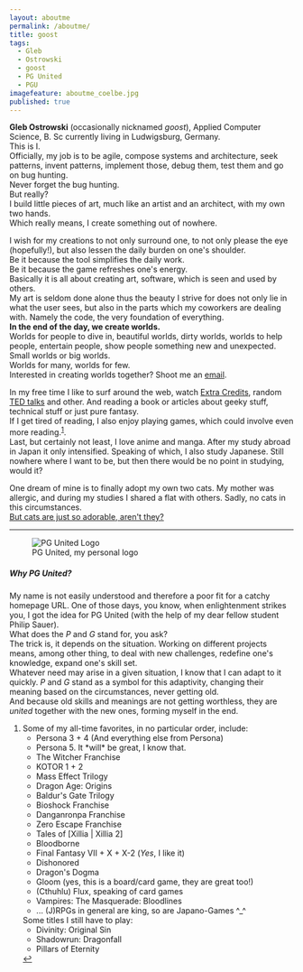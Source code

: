 ```yaml
---
layout: aboutme
permalink: /aboutme/
title: goost
tags: 
  - Gleb
  - Ostrowski
  - goost
  - PG United
  - PGU
imagefeature: aboutme_coelbe.jpg
published: true
---
```


**Gleb Ostrowski** (occasionally nicknamed *goost*), Applied Computer Science, B. Sc currently living in Ludwigsburg, Germany.  
This is I.  
Officially, my job is to be agile, compose systems and architecture, seek patterns, invent patterns, implement those, debug them, test them and go on bug hunting.  
Never forget the bug hunting.  
But really?  
I build little pieces of art, much like an artist and an architect, with my own two hands.  
Which really means, I create something out of nowhere.  

I wish for my creations to not only surround one, to not only please the eye (hopefully!), but also lessen the daily burden on one's shoulder.  
Be it because the tool simplifies the daily work.  
Be it because the game refreshes one's energy.  
Basically it is all about creating art, software, which is seen and used by others.  
My art is seldom done alone thus the beauty I strive for does not only lie in what the user sees,
but also in the parts which my coworkers are dealing with. Namely the code, the very foundation of everything.  
**In the end of the day, we create worlds.**  
Worlds for people to dive in, beautiful worlds, dirty worlds, worlds to help people, entertain people, show people something new and unexpected.
Small worlds or big worlds.  
Worlds for many, worlds for few.  
Interested in creating worlds together?
Shoot me an [email](mailto:goost@pgunited.com).  
<!--- Need more facts? See here my [resume]({{ site.url }}/resume.pdf). --->

In my free time I like to surf around the web, watch [Extra Credits](https://www.youtube.com/channel/UCCODtTcd5M1JavPCOr_Uydg), random [TED talks](https://www.ted.com) and other.
And reading a book or articles about geeky stuff, technical stuff or just pure fantasy.  
If I get tired of reading, I also enjoy playing games, which could involve even more reading.<sup id="fnref:1"><a href="#fn:1" class="footnote">1</a></sup>.  
Last, but certainly not least, I love anime and manga. 
After my study abroad in Japan it only intensified.
Speaking of which, I also study Japanese.
Still nowhere where I want to be, but then there would be no point in studying, would it?

One dream of mine is to finally adopt my own two cats. 
My mother was allergic, and during my studies I shared a flat with others. Sadly, no cats in this circumstances.  
[But cats are just so adorable, aren't they?](http://www.google.com/images?q=cats)

----------
<figure>
  <img src="{{ site.url }}/images/elements/logo.png" alt="PG United Logo" />
  <figcaption>PG United, my personal logo </figcaption>
</figure>

##### Why PG United? 

My name is not easily understood and therefore a poor fit
for a catchy homepage URL. One of those days, you know, when enlightenment strikes you, I got the idea for PG United (with the help of my dear fellow student Philip Sauer).  
What does the *P* and *G* stand for, you ask?  
The trick is, it depends on the situation.
Working on different projects means, among other thing, to deal with new challenges, redefine one's knowledge, expand one's skill set.  
Whatever need may arise in a given situation, I know that I can adapt to it quickly. *P* and *G* stand as a symbol for this adaptivity, changing their meaning based on the circumstances, never getting old.  
And because old skills and meanings are not getting worthless, they are *united* together with the new ones, forming myself in the end.


<div class="footnotes">
  <ol>
    <li id="fn:1">
      Some of my all-time favorites, in no particular order, include: 
      <ul>
       <li> Persona 3 + 4 (And everything else from Persona)</li>
       <li> Persona 5. It *will* be great, I know that.</li>
       <li> The Witcher Franchise </li>
       <li> KOTOR 1 + 2 </li>
       <li> Mass Effect Trilogy </li>
       <li> Dragon Age: Origins </li>
       <li> Baldur's Gate Trilogy </li>
       <li> Bioshock Franchise</li>
       <li> Danganronpa Franchise</li>
       <li> Zero Escape Franchise </li>
       <li> Tales of [Xillia | Xillia 2] </li>
       <li> Bloodborne </li>
       <li> Final Fantasy VII + X + X-2 (<em>Yes</em>, I like it) </li>
       <li> Dishonored </li>
       <li> Dragon's Dogma </li>
       <li> Gloom (yes, this is a board/card game, they are great too!) </li>
       <li> (Cthuhlu) Flux, speaking of card games </li>
       <li> Vampires: The Masquerade: Bloodlines </li>
       <li> ... (J)RPGs in general are king, so are Japano-Games ^_^ </li>
       </ul>
    Some titles I still have to play:
    <ul>
      <li> Divinity: Original Sin </li>
      <li> Shadowrun: Dragonfall </li>
      <li> Pillars of Eternity </li>
      </ul>
      <a href="#fnref:1" class="reversefootnote">&#8617;</a>
    </li>
  </ol>
</div>

  
